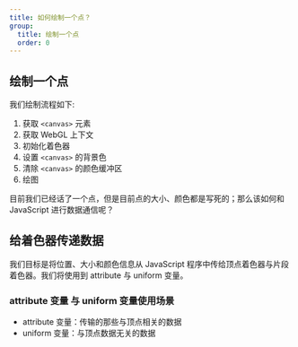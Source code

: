 ```yaml
---
title: 如何绘制一个点？
group:
  title: 绘制一个点
  order: 0
---
```


## 绘制一个点

我们绘制流程如下:

1. 获取 `<canvas>` 元素
2. 获取 WebGL 上下文
3. 初始化着色器
4. 设置 `<canvas>` 的背景色
5. 清除 `<canvas>` 的颜色缓冲区
6. 绘图

<code src="../demos/point/basic-1.tsx" ></code>

目前我们已经话了一个点，但是目前点的大小、颜色都是写死的；那么该如何和 JavaScript 进行数据通信呢？

## 给着色器传递数据

我们目标是将位置、大小和颜色信息从 JavaScript 程序中传给顶点着色器与片段着色器。我们将使用到 attribute 与 uniform 变量。

<code src="../demos/point/basic.tsx"></code>

### attribute 变量 与 uniform 变量使用场景

- attribute 变量：传输的那些与顶点相关的数据
- uniform 变量：与顶点数据无关的数据
